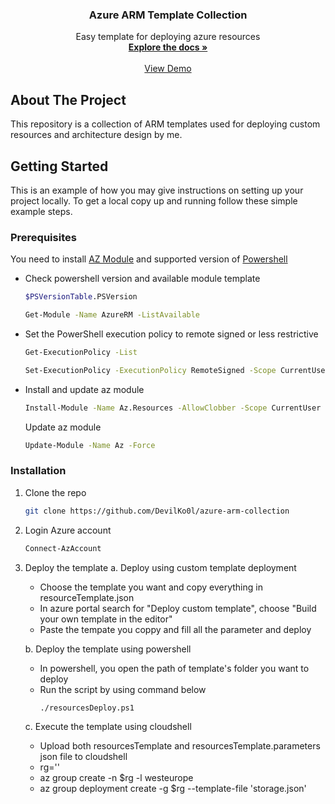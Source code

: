 <div align="center"> 

  <h3 align="center">Azure ARM Template Collection</h3>

  <p align="center">
    Easy template for deploying azure resources
    <br />
    <a href="#"><strong>Explore the docs »</strong></a>
    <br />
    <br />
    <a href="#">View Demo</a>   
    
  </p>
</div>

<!-- ABOUT THE PROJECT -->
## About The Project
This repository is a collection of ARM templates used for deploying custom resources and architecture design by me.

<!-- GETTING STARTED -->
## Getting Started
This is an example of how you may give instructions on setting up your project locally. To get a local copy up and running follow these simple example steps.

### Prerequisites
You need to install [AZ Module](https://learn.microsoft.com/en-us/powershell/azure/install-azps-windows?view=azps-12.2.0&tabs=powershell&pivots=windows-psgallery)
and supported version of [Powershell](https://learn.microsoft.com/en-us/powershell/scripting/install/installing-powershell-on-windows?view=powershell-7.4)
* Check powershell version and available module template
   ```sh
   $PSVersionTable.PSVersion
   ```
   ```sh
   Get-Module -Name AzureRM -ListAvailable
   ```
* Set the PowerShell execution policy to remote signed or less restrictive
   ```sh
   Get-ExecutionPolicy -List
   ```
   ```sh
   Set-ExecutionPolicy -ExecutionPolicy RemoteSigned -Scope CurrentUser
   ```
* Install and update az module

   ```sh
   Install-Module -Name Az.Resources -AllowClobber -Scope CurrentUser
   ```
   Update az module
   ```sh
   Update-Module -Name Az -Force
   ```

### Installation

1. Clone the repo
   ```sh
   git clone https://github.com/DevilKo0l/azure-arm-collection
   ```
   
2. Login Azure account
   ```sh
   Connect-AzAccount
   ```
    
3. Deploy the template
   a. Deploy using custom template deployment
      * Choose the template you want and copy everything in resourceTemplate.json
      * In azure portal search for "Deploy custom template", choose "Build your own template in the editor"
      * Paste the tempate you coppy and fill all the parameter and deploy
   
   b. Deploy the template using powershell
      * In powershell, you open the path of template's folder you want to deploy
      * Run the script by using command below
         ```
         ./resourcesDeploy.ps1    
         ```
   c. Execute the template using cloudshell
      * Upload both resourcesTemplate and resourcesTemplate.parameters json file to cloudshell
      * rg='<your RG name>'
      * az group create -n $rg -l westeurope
      * az group deployment create -g $rg --template-file 'storage.json'
